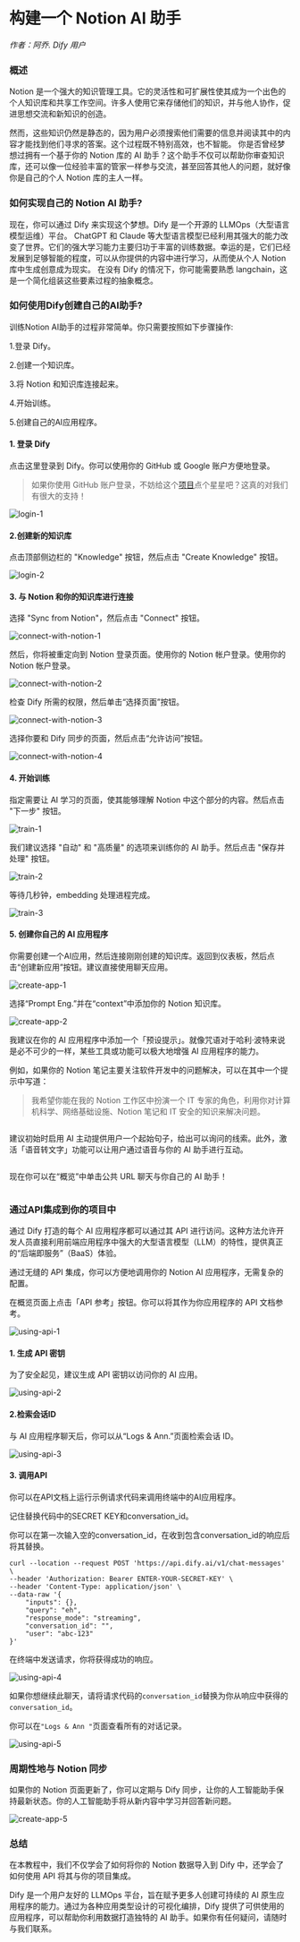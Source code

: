 # 构建一个 Notion AI 助手

_作者：阿乔. Dify 用户_

### 概述

Notion 是一个强大的知识管理工具。它的灵活性和可扩展性使其成为一个出色的个人知识库和共享工作空间。许多人使用它来存储他们的知识，并与他人协作，促进思想交流和新知识的创造。

然而，这些知识仍然是静态的，因为用户必须搜索他们需要的信息并阅读其中的内容才能找到他们寻求的答案。这个过程既不特别高效，也不智能。 你是否曾经梦想过拥有一个基于你的 Notion 库的 AI 助手？这个助手不仅可以帮助你审查知识库，还可以像一位经验丰富的管家一样参与交流，甚至回答其他人的问题，就好像你是自己的个人 Notion 库的主人一样。

### 如何实现自己的 Notion AI 助手?

现在，你可以通过 Dify 来实现这个梦想。Dify 是一个开源的 LLMOps（大型语言模型运维）平台。 ChatGPT 和 Claude 等大型语言模型已经利用其强大的能力改变了世界。它们的强大学习能力主要归功于丰富的训练数据。幸运的是，它们已经发展到足够智能的程度，可以从你提供的内容中进行学习，从而使从个人 Notion 库中生成创意成为现实。 在没有 Dify 的情况下，你可能需要熟悉 langchain，这是一个简化组装这些要素过程的抽象概念。

### 如何使用Dify创建自己的AI助手?

训练Notion AI助手的过程非常简单。你只需要按照如下步骤操作:

1.登录 Dify。

2.创建一个知识库。

3.将 Notion 和知识库连接起来。

4.开始训练。

5.创建自己的AI应用程序。

#### 1. 登录 Dify[​](https://wsyfin.com/notion-dify#1-login-to-dify) <a href="#id-1-login-to-dify" id="id-1-login-to-dify"></a>

点击这里登录到 Dify。你可以使用你的 GitHub 或 Google 账户方便地登录。

> 如果你使用 GitHub 账户登录，不妨给这个[项目](https://github.com/langgenius/dify)点个星星吧？这真的对我们有很大的支持！

![login-1](https://pan.wsyfin.com/f/ERGcp/login-1.png)

#### 2.创建新的知识库 <a href="#id-2-create-a-new-datasets" id="id-2-create-a-new-datasets"></a>

点击顶部侧边栏的 "Knowledge" 按钮，然后点击 "Create Knowledge" 按钮。

![login-2](https://pan.wsyfin.com/f/G6ziA/login-2.png)

#### 3. 与 Notion 和你的知识库进行连接 <a href="#id-3-connect-with-notion-and-datasets" id="id-3-connect-with-notion-and-datasets"></a>

选择 "Sync from Notion"，然后点击 "Connect" 按钮。

![connect-with-notion-1](https://pan.wsyfin.com/f/J6WsK/connect-with-notion-1.png)

然后，你将被重定向到 Notion 登录页面。使用你的 Notion 帐户登录。使用你的 Notion 帐户登录。

![connect-with-notion-2](https://pan.wsyfin.com/f/KrEi4/connect-with-notion-2.png)

检查 Dify 所需的权限，然后单击“选择页面”按钮。

![connect-with-notion-3](https://pan.wsyfin.com/f/L91iQ/connect-with-notion-3.png)

选择你要和 Dify 同步的页面，然后点击“允许访问”按钮。

![connect-with-notion-4](https://pan.wsyfin.com/f/M8Xtz/connect-with-notion-4.png)

#### 4. 开始训练 <a href="#id-4-start-training" id="id-4-start-training"></a>

指定需要让 AI 学习的页面，使其能够理解 Notion 中这个部分的内容。然后点击 "下一步" 按钮。

![train-1](https://pan.wsyfin.com/f/Nkjuj/train-1.png)

我们建议选择 "自动" 和 "高质量" 的选项来训练你的 AI 助手。然后点击 "保存并处理" 按钮。

![train-2](https://pan.wsyfin.com/f/OYoCv/train-2.png)

等待几秒钟，embedding 处理进程完成。

![train-3](https://pan.wsyfin.com/f/PN9F3/train-3.png)

#### 5. 创建你自己的 AI 应用程序[​](https://wsyfin.com/notion-dify#5-create-your-own-ai-application) <a href="#id-5-create-your-own-ai-application" id="id-5-create-your-own-ai-application"></a>

你需要创建一个AI应用，然后连接刚刚创建的知识库。返回到仪表板，然后点击“创建新应用”按钮。建议直接使用聊天应用。

![create-app-1](https://pan.wsyfin.com/f/QWRHo/create-app-1.png)

选择“Prompt Eng.”并在“context”中添加你的 Notion 知识库。

![create-app-2](https://pan.wsyfin.com/f/R6DT5/create-app-2.png)

我建议在你的 AI 应用程序中添加一个「预设提示」。就像咒语对于哈利·波特来说是必不可少的一样，某些工具或功能可以极大地增强 AI 应用程序的能力。

例如，如果你的 Notion 笔记主要关注软件开发中的问题解决，可以在其中一个提示中写道：

> 我希望你能在我的 Notion 工作区中扮演一个 IT 专家的角色，利用你对计算机科学、网络基础设施、Notion 笔记和 IT 安全的知识来解决问题。

<figure><img src="https://assets-docs.dify.ai//img/zh_CN/use-cases/f07a52ab7daec11f3c47ecb2ef6bb64e.webp" alt=""><figcaption></figcaption></figure>

建议初始时启用 AI 主动提供用户一个起始句子，给出可以询问的线索。此外，激活「语音转文字」功能可以让用户通过语音与你的 AI 助手进行互动。

<figure><img src="https://assets-docs.dify.ai//img/zh_CN/use-cases/3dec908df9c6978cf4bfb693185f098c.webp" alt=""><figcaption></figcaption></figure>

现在你可以在“概览”中单击公共 URL 聊天与你自己的 AI 助手！

<figure><img src="https://assets-docs.dify.ai//img/zh_CN/use-cases/7b251272dad3645a518b9f3fc69b08ed.webp" alt=""><figcaption></figcaption></figure>

### 通过API集成到你的项目中​

通过 Dify 打造的每个 AI 应用程序都可以通过其 API 进行访问。这种方法允许开发人员直接利用前端应用程序中强大的大型语言模型（LLM）的特性，提供真正的“后端即服务”（BaaS）体验。

通过无缝的 API 集成，你可以方便地调用你的 Notion AI 应用程序，无需复杂的配置。

在概览页面上点击「API 参考」按钮。你可以将其作为你应用程序的 API 文档参考。

![using-api-1](https://pan.wsyfin.com/f/wp0Cy/using-api-1.png)

#### 1. 生成 API 密钥 <a href="#id-1-generate-api-secret-key" id="id-1-generate-api-secret-key"></a>

为了安全起见，建议生成 API 密钥以访问你的 AI 应用。

![using-api-2](https://pan.wsyfin.com/f/xk2Fx/using-api-2.png)

#### 2.检索会话ID <a href="#id-2-retrieve-conversation-id" id="id-2-retrieve-conversation-id"></a>

与 AI 应用程序聊天后，你可以从“Logs & Ann.”页面检索会话 ID。

![using-api-3](https://pan.wsyfin.com/f/yPXHL/using-api-3.png)

#### 3. 调用API <a href="#id-3-invoke-api" id="id-3-invoke-api"></a>

你可以在API文档上运行示例请求代码来调用终端中的AI应用程序。

记住替换代码中的SECRET KEY和conversation\_id。

你可以在第一次输入空的conversation\_id，在收到包含conversation\_id的响应后将其替换。

```
curl --location --request POST 'https://api.dify.ai/v1/chat-messages' \
--header 'Authorization: Bearer ENTER-YOUR-SECRET-KEY' \
--header 'Content-Type: application/json' \
--data-raw '{
    "inputs": {},
    "query": "eh",
    "response_mode": "streaming",
    "conversation_id": "",
    "user": "abc-123"
}'
```

在终端中发送请求，你将获得成功的响应。

![using-api-4](https://pan.wsyfin.com/f/zpnI4/using-api-4.png)

如果你想继续此聊天，请将请求代码的`conversation_id`替换为你从响应中获得的`conversation_id`。

你可以在`"Logs & Ann "`页面查看所有的对话记录。

![using-api-5](https://pan.wsyfin.com/f/ADQSE/using-api-5.png)

### 周期性地与 Notion 同步

如果你的 Notion 页面更新了，你可以定期与 Dify 同步，让你的人工智能助手保持最新状态。你的人工智能助手将从新内容中学习并回答新问题。

![create-app-5](https://pan.wsyfin.com/f/XDBfO/create-app-5.png)

### 总结

在本教程中，我们不仅学会了如何将你的 Notion 数据导入到 Dify 中，还学会了如何使用 API 将其与你的项目集成。

Dify 是一个用户友好的 LLMOps 平台，旨在赋予更多人创建可持续的 AI 原生应用程序的能力。通过为各种应用类型设计的可视化编排，Dify 提供了可供使用的应用程序，可以帮助你利用数据打造独特的 AI 助手。如果你有任何疑问，请随时与我们联系。
